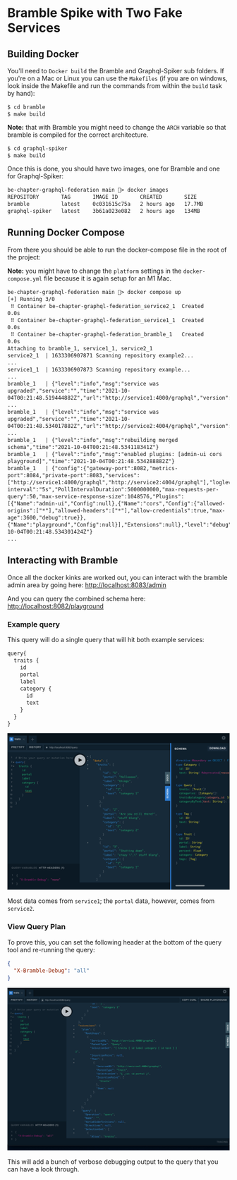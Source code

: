 # Bramble Spike with Two Fake Services

## Building Docker

You'll need to `Docker build` the Bramble and Graphql-Spiker sub folders. If you're on a Mac or Linux you can use the `Makefiles` (if you are on windows, look inside the Makefile and run the commands from within the `build` task by hand):

```shell
$ cd bramble
$ make build
```

**Note:** that with Bramble you might need to change the `ARCH` variable so that bramble is compiled for the correct architecture.

```shell
$ cd graphql-spiker
$ make build
```

Once this is done, you should have two images, one for Bramble and one for Graphql-Spiker:

```shell
be-chapter-graphql-federation main 🦉> docker images
REPOSITORY       TAG       IMAGE ID       CREATED       SIZE
bramble          latest    0c031615c75a   2 hours ago   17.7MB
graphql-spiker   latest    3b61a023e082   2 hours ago   134MB
```

## Running Docker Compose

From there you should be able to run the docker-compose file in the root of the project:

**Note:** you might have to change the `platform` settings in the `docker-compose.yml` file because it is again setup for an M1 Mac.

```shell
be-chapter-graphql-federation main 🦉> docker compose up
[+] Running 3/0
 ⠿ Container be-chapter-graphql-federation_service2_1  Created                      0.0s
 ⠿ Container be-chapter-graphql-federation_service1_1  Created                      0.0s
 ⠿ Container be-chapter-graphql-federation_bramble_1   Created                      0.0s
Attaching to bramble_1, service1_1, service2_1
service2_1  | 1633306907871 Scanning repository example2...
...
service1_1  | 1633306907873 Scanning repository example...
...
bramble_1   | {"level":"info","msg":"service was upgraded","service":"","time":"2021-10-04T00:21:48.519444882Z","url":"http://service1:4000/graphql","version":""}
...
bramble_1   | {"level":"info","msg":"service was upgraded","service":"","time":"2021-10-04T00:21:48.534017882Z","url":"http://service2:4004/graphql","version":""}
...
bramble_1   | {"level":"info","msg":"rebuilding merged schema","time":"2021-10-04T00:21:48.534118341Z"}
bramble_1   | {"level":"info","msg":"enabled plugins: [admin-ui cors playground]","time":"2021-10-04T00:21:48.534288882Z"}
bramble_1   | {"config":{"gateway-port":8082,"metrics-port":8084,"private-port":8083,"services":["http://service1:4000/graphql","http://service2:4004/graphql"],"loglevel":"debug","poll-interval":"5s","PollIntervalDuration":5000000000,"max-requests-per-query":50,"max-service-response-size":1048576,"Plugins":[{"Name":"admin-ui","Config":null},{"Name":"cors","Config":{"allowed-origins":["*"],"allowed-headers":["*"],"allow-credentials":true,"max-age":3600,"debug":true}},{"Name":"playground","Config":null}],"Extensions":null},"level":"debug","msg":"configuration","time":"2021-10-04T00:21:48.534301424Z"}
...
```
## Interacting with Bramble

Once all the docker kinks are worked out, you can interact with the bramble admin area by going here: [http://localhost:8083/admin](http://localhost:8083/admin)

And you can query the combined schema here: [http://localhost:8082/playground](http://localhost:8082/playground)

### Example query

This query will do a single query that will hit both example services:

```gql
query{
  traits {
    id
    portal
    label
    category {
      id
      text
    }
  }
}
```

![Query Image](assets/fedquery.png)

Most data comes from `service1`; the `portal` data, however, comes from `service2`.

### View Query Plan

To prove this, you can set the following header at the bottom of the query tool and re-running the query:

```json
{
  "X-Bramble-Debug": "all"
}
```

![Query Plan](assets/plan.png)

This will add a bunch of verbose debugging output to the query that you can have a look through.

